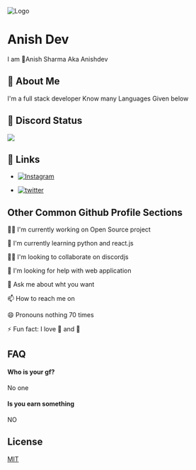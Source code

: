 
![Logo](https://androidart.in/wp-content/uploads/2022/07/depositphotos_274099404-stock-photo-computer-hacker-in-hoodie-obscured_compress83.jpg)


# Anish Dev

I am 🌱Anish Sharma Aka Anishdev


## 🚀 About Me
I'm a full stack developer Know many Languages Given below

## 🐜 Discord Status
 <a href="#"><img src="https://discord.c99.nl/widget/theme-1/707066042563821569.png"></a>
## 🔗 Links

- [![Instagram](https://img.shields.io/badge/Instagram-E4405F?style=for-the-badge&logo=instagram&logoColor=white)](https://www.linkedin.com/)

- [![twitter](https://img.shields.io/badge/twitter-1DA1F2?style=for-the-badge&logo=twitter&logoColor=white)](https://twitter.com/)


## Other Common Github Profile Sections
👩‍💻 I'm currently working on Open Source project 

🧠 I'm currently learning python and react.js

👯‍♀️ I'm looking to collaborate on discordjs

🤔 I'm looking for help with web application 

💬 Ask me about wht you want 

📫 How to reach me on 

😄 Pronouns nothing 70 times

⚡️ Fun fact: I love 🎸 and 🥁


## FAQ

#### Who is your gf?

No one 

#### Is you earn something 

NO


## License

[MIT](https://choosealicense.com/licenses/mit/)

